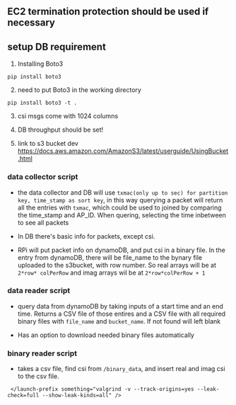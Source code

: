 ## EC2 termination protection should be used if necessary

## setup DB requirement
1. Installing Boto3
```
pip install boto3
```
2. need to put Boto3 in the working directory 

```
pip install boto3 -t .
```

3. csi msgs come with 1024 columns

4. DB throughput should be set!

5. link to s3 bucket dev https://docs.aws.amazon.com/AmazonS3/latest/userguide/UsingBucket.html


### data collector script

 - the data collector and DB will use `txmac(only up to sec) for partition key, time_stamp as sort key`, in this way querying a packet will return all the entries with `txmac`, which could be used to joined by comparing the time_stamp and AP_ID. When quering, selecting the time inbetween to see all packets

 - In DB there's basic info for packets, except csi.

 - RPi will put packet info on dynamoDB, and put csi in a binary file. In the entry from dynamoDB, there will be file_name to the bynary file uploaded to the s3bucket, with row number. So real arrays will be at `2*row* colPerRow` and imag arrays wil be at `2*row*colPerRow + 1`

<!-- info to upload -->


 ### data reader script
 - query data from dynamoDB by taking inputs of a start time and an end time. Returns a CSV file of those entires and a CSV file with all required binary files with `file_name` and `bucket_name`. If not found will left blank

 - Has an option to download needed binary files automatically 

 ### binary reader script 
 - takes a csv file, find csi from `/binary_data`, and insert real and imag csi to the csv file. 


 ` </launch-prefix something="valgrind -v --track-origins=yes --leak-check=full --show-leak-kinds=all" />`

